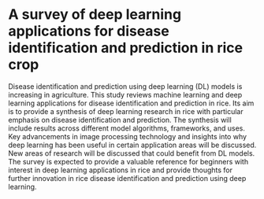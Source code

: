 # A survey of deep learning applications for disease identification and prediction in rice crop

Disease identification and prediction using deep learning (DL) models is increasing in agriculture. This study reviews machine learning and deep learning applications for disease identification and prediction in rice. Its aim is to provide a synthesis of deep learning research in rice with particular emphasis on disease identification and prediction. The synthesis will include results across different model algorithms, frameworks, and uses. Key advancements in image processing technology and insights into why deep learning has been useful in certain application areas will be discussed. New areas of research will be discussed that could benefit from DL models. The survey is expected to provide a valuable reference for beginners with interest in deep learning applications in rice and provide thoughts for further innovation in rice disease identification and prediction using deep learning.

